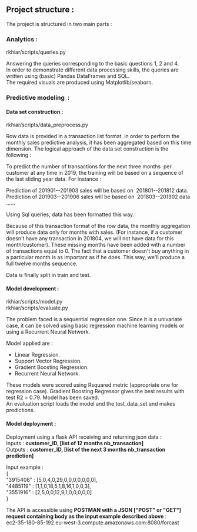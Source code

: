 ## Project structure :
The project is structured in two main parts :

### Analytics :  
rkhiar/scripts/queries.py

Answering the queries corresponding to the basic questions 1, 2 and 4.  
In order to demonstrate different data processing skills, the queries are written using (basic) Pandas DataFrames and SQL.  
The required visuals are produced using Matplotlib/seaborn.

### Predictive modeling  : 

#### Data set construction :
rkhiar/scripts/data_preprocess.py  

Row data is provided in a transaction list format. in order to perform the monthly sales predictive analysis, it has been aggregated based on this time dimension.
The logical approach of the data set construction is the following :  

To predict the number of transactions for the next three months  per customer at any time in 2019, the training will be based on a sequence of the last sliding year data. For instance : 

Prediction of 201901--201903 sales will be based on  201801--201812 data.  
Prediction of 201903--201906 sales will be based on  201803--201902 data ......  

Using Sql queries, data has been formatted this way.  

Because of this transaction format of the row data, the monthly aggregation will produce data only for months with sales. (For instance, if a customer doesn't have any transaction in 201804, we will not have data for this month/customer). These missing months have been added with a number of transactions equal to 0. The fact that a customer doesn't buy anything in a particular month is as important as if he does. 
This way, we'll produce a full twelve months sequence.  

Data is finally split in train and test.  


#### Model development : 
rkhiar/scripts/model.py  
rkhiar/scripts/evaluate.py  

The problem faced is a sequential regression one.
Since it is a univariate case, it can be solved using basic regression machine learning models or using a Recurrent Neural Network.

Model applied are : 
- Linear Regression.
- Support Vector Regression.
- Gradient Boosting Regression.
- Recurrent Neural Network.

These models were scored using Rsquared metric (appropriate one for regression case).
Gradient Boosting Regressor gives the best results with test R2 = 0.79. Model has been saved.  
An evaluation script loads the model and the test_data_set and makes predictions.

#### Model deployment : 
Deployment using a flask API receiving and returning json data :  
Inputs  :  **customer_ID, [list of 12 months nb_transaction]**  
Outputs  :  **customer_ID, [list of the next 3 months nb_transaction prediction]**  

Input example :  
{  
      "3915408" : [5,0,4,0,29,0,0,0,0,0,0,0],  
      "4485119" : [1,1,0,18,5,1,8,16,1,0,0,3],  
      "3551916" : [2,5,0,0,12,9,1,0,0,0,0,0]  
}  
  
The API is accessible using **POSTMAN with a JSON ["POST" or "GET"] request containing body as the input example described above** :  
ec2-35-180-85-192.eu-west-3.compute.amazonaws.com:8080/forcast  

